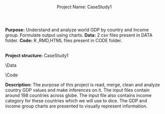 <HTML>
<HEADER>Project Name: CaseStudy1</HEADER>

<strong>Purpose:</strong> Understand and analyze world GDP by country and Income group. Formulate output using charts.
<strong>Data:</strong> 2 csv files present in DATA folder.
<strong>Code:</strong> R ,RMD,HTML files present in CODE folder.
<br>
<br>

<strong>Project structure:</strong>
CaseStudy1<br>
<p>    \Data<br>
<p>    \Code<br>

<strong>Description:</strong>
The purpose of this project is read, merge, clean and analyze country GDP values and make inferences on it. The input files contain around 198 countries across globe. The input file also contains income category for these countries which we will use to dice. The GDP and income group charts are presented to visually represent information.

</HTML>
